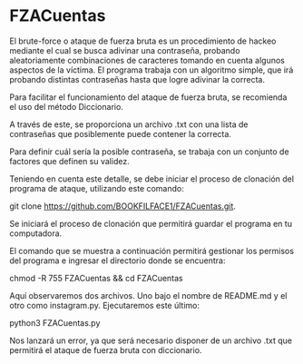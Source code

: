 # FZACuentas

El brute-force o ataque de fuerza bruta es un procedimiento de hackeo mediante el cual se busca adivinar una contraseña, probando aleatoriamente combinaciones de caracteres tomando en cuenta algunos aspectos de la víctima.
El programa trabaja con un algoritmo simple, que irá probando distintas contraseñas hasta que logre adivinar la correcta.

Para facilitar el funcionamiento del ataque de fuerza bruta, se recomienda el uso del método Diccionario.

A través de este, se proporciona un archivo .txt con una lista de contraseñas que posiblemente puede contener la correcta.

Para definir cuál sería la posible contraseña, se trabaja con un conjunto de factores que definen su validez.

Teniendo en cuenta este detalle, se debe iniciar el proceso de clonación del programa de ataque, utilizando este comando:

git clone https://github.com/BOOKFILFACE1/FZACuentas.git.

Se iniciará el proceso de clonación que permitirá guardar el programa en tu computadora.

El comando que se muestra a continuación permitirá gestionar los permisos del programa e ingresar el directorio donde se encuentra:

chmod -R 755 FZACuentas && cd FZACuentas

Aquí observaremos dos archivos. Uno bajo el nombre de README.md y el otro como instagram.py. Ejecutaremos este último:

python3 FZACuentas.py

Nos lanzará un error, ya que será necesario disponer de un archivo .txt que permitirá el ataque de fuerza bruta con diccionario.
